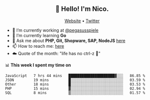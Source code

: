 <h2 align="center">👋 Hello! I'm Nico.</h2>
<p align="center">
  <a href="https://gruselhaus.com">Website</a> •
  <a href="https://twitter.com/NicoFinkernagel">Twitter</a>
</p>


- 🔭 I’m currently working at [@pegasusspiele](https://github.com/pegasusspiele)
- 🌱 I’m currently learning **Go**
- 💬 Ask me about **PHP, Git, Shopware, SAP, NodeJS** [here](https://github.com/gruselhaus/gruselhaus/issues)
- 📫 How to reach me: [here](https://github.com/gruselhaus/gruselhaus/issues)
- ☁️ Quote of the month: "life has no ctrl-z 🌴"

📊 **This week I spent my time on**
<!--START_SECTION:waka-->
```text
JavaScript   7 hrs 44 mins   █████████████████████▓░░░   86.85 % 
JSON         19 mins         █░░░░░░░░░░░░░░░░░░░░░░░░   03.59 % 
Other        18 mins         █░░░░░░░░░░░░░░░░░░░░░░░░   03.53 % 
PHP          15 mins         ▓░░░░░░░░░░░░░░░░░░░░░░░░   02.94 % 
SQL          8 mins          ▒░░░░░░░░░░░░░░░░░░░░░░░░   01.57 % 
```
<!--END_SECTION:waka-->
